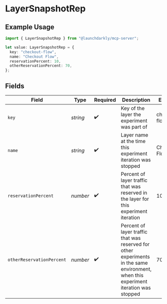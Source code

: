 # LayerSnapshotRep

## Example Usage

```typescript
import { LayerSnapshotRep } from "@launchdarkly/mcp-server";

let value: LayerSnapshotRep = {
  key: "checkout-flow",
  name: "Checkout Flow",
  reservationPercent: 10,
  otherReservationPercent: 70,
};
```

## Fields

| Field                                                                                                                                | Type                                                                                                                                 | Required                                                                                                                             | Description                                                                                                                          | Example                                                                                                                              |
| ------------------------------------------------------------------------------------------------------------------------------------ | ------------------------------------------------------------------------------------------------------------------------------------ | ------------------------------------------------------------------------------------------------------------------------------------ | ------------------------------------------------------------------------------------------------------------------------------------ | ------------------------------------------------------------------------------------------------------------------------------------ |
| `key`                                                                                                                                | *string*                                                                                                                             | :heavy_check_mark:                                                                                                                   | Key of the layer the experiment was part of                                                                                          | checkout-flow                                                                                                                        |
| `name`                                                                                                                               | *string*                                                                                                                             | :heavy_check_mark:                                                                                                                   | Layer name at the time this experiment iteration was stopped                                                                         | Checkout Flow                                                                                                                        |
| `reservationPercent`                                                                                                                 | *number*                                                                                                                             | :heavy_check_mark:                                                                                                                   | Percent of layer traffic that was reserved in the layer for this experiment iteration                                                | 10                                                                                                                                   |
| `otherReservationPercent`                                                                                                            | *number*                                                                                                                             | :heavy_check_mark:                                                                                                                   | Percent of layer traffic that was reserved for other experiments in the same environment, when this experiment iteration was stopped | 70                                                                                                                                   |